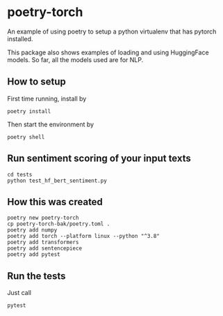 # poetry-torch

An example of using poetry to setup a python virtualenv that has pytorch
installed.

This package also shows examples of loading and using HuggingFace
models. So far, all the models used are for NLP.


## How to setup

First time running, install by

```
poetry install
```

Then start the environment by

```
poetry shell
```


## Run sentiment scoring of your input texts

```
cd tests
python test_hf_bert_sentiment.py
```


## How this was created

```
poetry new poetry-torch
cp poetry-torch-bak/poetry.toml .
poetry add numpy
poetry add torch --platform linux --python "^3.8"
poetry add transformers
poetry add sentencepiece
poetry add pytest
```


## Run the tests

Just call

```
pytest
```
